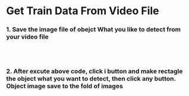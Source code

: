 # Get Train Data From Video File 

### 1. Save the image file of obejct What you like to detect from your video file

<br/>

    
<br/>

### 2. After excute above code,  click i button and make rectagle the object what you want to detect, then click any button.  Object image save to the fold of images

